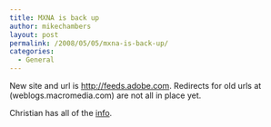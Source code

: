 ```yaml
---
title: MXNA is back up
author: mikechambers
layout: post
permalink: /2008/05/05/mxna-is-back-up/
categories:
  - General
---
```



New site and url is <http://feeds.adobe.com>. Redirects for old urls at (weblogs.macromedia.com) are not all in place yet.

Christian has all of the [info][1].

 [1]: http://weblogs.macromedia.com/cantrell/